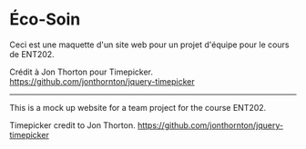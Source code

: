# Éco-Soin

Ceci est une maquette d'un site web pour un projet d'équipe pour le cours de ENT202.

Crédit à Jon Thorton pour Timepicker. https://github.com/jonthornton/jquery-timepicker

---------

This is a mock up website for a team project for the course ENT202.

Timepicker credit to Jon Thorton. https://github.com/jonthornton/jquery-timepicker
